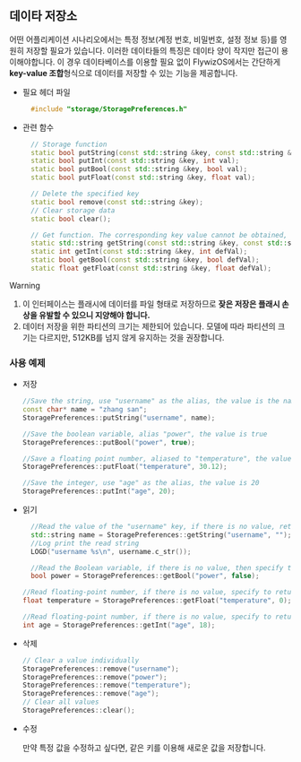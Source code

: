
## 데이타 저장소

 어떤 어플리케이션 시나리오에서는 특정 정보(계정 번호, 비밀번호, 설정 정보 등)를 영원히 저장할 필요가 있습니다. 이러한 데이타들의 특징은 데이타 양이 작지만 접근이 용이해야합니다. 이 경우 데이타베이스를 이용할 필요 없이 FlywizOS에서는 간단하게 **key-value 조합**형식으로 데이터를 저장할 수 있는 기능을 제공합니다.

* 필요 헤더 파일
  ```c++
    #include "storage/StoragePreferences.h"
  ```

* 관련 함수

  ```c++
    // Storage function
    static bool putString(const std::string &key, const std::string &val);
    static bool putInt(const std::string &key, int val);
    static bool putBool(const std::string &key, bool val);
    static bool putFloat(const std::string &key, float val);

    // Delete the specified key
    static bool remove(const std::string &key);
    // Clear storage data
    static bool clear();

    // Get function. The corresponding key value cannot be obtained, then the default value of defVal is returned
    static std::string getString(const std::string &key, const std::string &defVal);
    static int getInt(const std::string &key, int defVal);
    static bool getBool(const std::string &key, bool defVal);
    static float getFloat(const std::string &key, float defVal);
  ```

> [!Warning]
>  1. 이 인터페이스는 플래시에 데이터를 파일 형태로 저장하므로 **잦은 저장은 플래시 손상을 유발할 수 있으니 지양해야 합니다.**
>  2. 데이터 저장을 위한 파티션의 크기는 제한되어 있습니다. 모델에 따라 파티션의 크기는 다르지만, 512KB를 넘지 않게 유지하는 것을 권장합니다.

### 사용 예제
 * 저장

     ```c++
     //Save the string, use "username" as the alias, the value is the name string
     const char* name = "zhang san";
     StoragePreferences::putString("username", name);
     ```

     ```c++
     //Save the boolean variable, alias "power", the value is true
     StoragePreferences::putBool("power", true);
     ```

     ```c++
     //Save a floating point number, aliased to "temperature", the value is 30.12
     StoragePreferences::putFloat("temperature", 30.12);
     ```

     ```c++
     //Save the integer, use "age" as the alias, the value is 20
     StoragePreferences::putInt("age", 20);
     ```

 * 읽기
   ```c++
     //Read the value of the "username" key, if there is no value, return an empty string
     std::string name = StoragePreferences::getString("username", "");
     //Log print the read string
     LOGD("username %s\n", username.c_str());
   ```
   ```c++
     //Read the Boolean variable, if there is no value, then specify to return false
     bool power = StoragePreferences::getBool("power", false);
   ```

     ```c++
     //Read floating-point number, if there is no value, specify to return 0
     float temperature = StoragePreferences::getFloat("temperature", 0);
     ```

     ```c++
     //Read floating-point number, if there is no value, specify to return 0
     int age = StoragePreferences::getInt("age", 18);
     ```

* 삭제

    ```c++
    // Clear a value individually
    StoragePreferences::remove("username");
    StoragePreferences::remove("power");
    StoragePreferences::remove("temperature");
    StoragePreferences::remove("age");
    // Clear all values
    StoragePreferences::clear();
    ```

* 수정  

  만약 특정 값을 수정하고 싶다면, 같은 키를 이용해 새로운 값을 저장합니다.